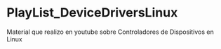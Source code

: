 # PlayList_DeviceDriversLinux
Material que realizo en youtube sobre Controladores de Dispositivos en Linux
